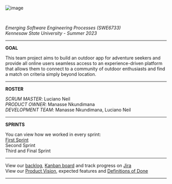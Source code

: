 ![image](https://github.com/ProManasse/SWE6733-Team3/assets/61759930/e5401caa-994e-4af5-af5e-e043d5095617)

<br>

*Emerging Software Engineering Processes (SWE6733)*
<br>
*Kennesaw State University - Summer 2023*
<br>
<hr>

**GOAL**

This team project aims to build an outdoor app for adventure seekers and provide all online users seamless access to an experience-driven platform that allows them to connect to a community of outdoor enthusiasts and find a match on criteria simply beyond location. 
<hr> 

**ROSTER**

*SCRUM MASTER*: Luciano Neil
<br>
*PRODUCT OWNER*: Manasse Nkundimana
<br>
*DEVELOPMENT TEAM*: Manasse Nkundimana, Luciano Neil

<hr>

**SPRINTS**

You can view how we worked in every sprint:
<br>
<a href="https://github.com/ProManasse/SWE6733-Team3/tree/backendmaster/First%20Sprint">First Sprint</a>
<br>
Second Sprint
<br>
Third and Final Sprint

<hr> 
View our <a href="https://manassenk.atlassian.net/jira/software/c/projects/SKP/boards/2/backlog?issueLimit=100">backlog</a>, <a href="https://manassenk.atlassian.net/jira/software/c/projects/SKP/boards/2">Kanban board</a> and track progress on <a href="https://manassenk.atlassian.net/jira/software/projects/ST/boards/1/timeline">Jira</a>
<br>
View our <a href="https://github.com/ProManasse/SWE6733-Team3/wiki/Product-Vision">Product Vision</a>, expected features and 
<a href="https://github.com/SWE6733-1/SWE6733/wiki/Definitions-of-Done">Definitions of Done</a>

<hr>
<br>


